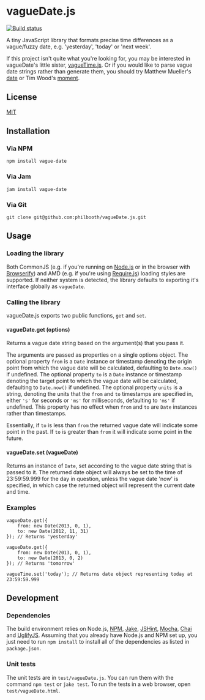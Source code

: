 # vagueDate.js

[![Build status][ci-image]][ci-status]

A tiny JavaScript library
that formats precise time differences
as a vague/fuzzy date,
e.g. 'yesterday', 'today' or 'next week'.

If this project isn't quite what you're looking for,
you may be interested in vagueDate's little sister,
[vagueTime.js][vague-time].
Or if you would like
to parse vague date strings
rather than generate them,
you should try
Matthew Mueller's [date]
or Tim Wood's [moment].

## License

[MIT][license]

## Installation

### Via NPM

```
npm install vague-date
```

### Via Jam

```
jam install vague-date
```

### Via Git

```
git clone git@github.com:philbooth/vagueDate.js.git
```

## Usage

### Loading the library

Both
CommonJS
(e.g.
if you're running on [Node.js][node]
or in the browser with [Browserify])
and AMD
(e.g. if you're using [Require.js][require])
loading styles are supported.
If neither system is detected,
the library defaults to
exporting it's interface globally
as `vagueDate`.

### Calling the library

vagueDate.js exports two public functions, `get` and `set`.

#### vagueDate.get (options)

Returns a vague date string
based on the argument(s) that you pass it.

The arguments are passed as properties on a single options object.
The optional property `from` is a `Date` instance or timestamp
denoting the origin point from which the vague date will be calculated,
defaulting to `Date.now()` if undefined.
The optional property `to` is a `Date` instance or timestamp
denoting the target point to which the vague date will be calculated,
defaulting to `Date.now()` if undefined.
The optional property `units` is a string,
denoting the units that the `from` and `to` timestamps are specified in,
either `'s'` for seconds or `'ms'` for milliseconds,
defaulting to `'ms'` if undefined.
This property has no effect
when `from` and `to` are `Date` instances
rather than timestamps.

Essentially, if `to` is less than `from` the returned vague date will
indicate some point in the past. If `to` is greater than `from` it will
indicate some point in the future.

#### vagueDate.set (vagueDate)

Returns an instance of `Date`,
set according to the vague date string that is passed to it.
The returned date object
will always be set to the time of 23:59:59.999
for the day in question,
unless the vague date 'now' is specified,
in which case the returned object will represent the current date and time.

### Examples

```
vagueDate.get({
	from: new Date(2013, 0, 1),
	to: new Date(2012, 11, 31)
}); // Returns 'yesterday'

vagueDate.get({
	from: new Date(2013, 0, 1),
	to: new Date(2013, 0, 2)
}); // Returns 'tomorrow'

vagueTime.set('today'); // Returns date object representing today at 23:59:59.999
```

## Development

### Dependencies

The build environment relies on
Node.js,
[NPM],
[Jake],
[JSHint],
[Mocha],
[Chai] and
[UglifyJS].
Assuming that you already have Node.js and NPM set up,
you just need to run `npm install`
to install all of the dependencies as listed in `package.json`.

### Unit tests

The unit tests are in `test/vagueDate.js`.
You can run them with the command `npm test` or `jake test`.
To run the tests in a web browser,
open `test/vagueDate.html`.

[ci-image]: https://secure.travis-ci.org/philbooth/vagueDate.js.png?branch=master
[ci-status]: http://travis-ci.org/#!/philbooth/vagueDate.js
[vague-time]: https://github.com/philbooth/vagueTime.js
[date]: https://github.com/MatthewMueller/date
[moment]: https://github.com/timrwood/moment
[license]: https://github.com/philbooth/vagueDate.js/blob/master/COPYING
[node]: http://nodejs.org/
[browserify]: http://browserify.org/
[require]: http://requirejs.org/
[npm]: https://npmjs.org/
[jake]: https://github.com/mde/jake
[jshint]: https://github.com/jshint/node-jshint
[mocha]: http://visionmedia.github.com/mocha
[chai]: http://chaijs.com/
[uglifyjs]: https://github.com/mishoo/UglifyJS


